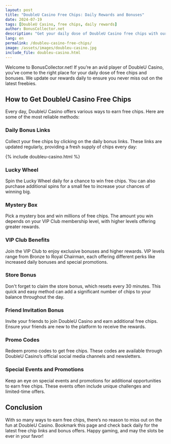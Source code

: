 ```yaml
---
layout: post
title: "DoubleU Casino Free Chips: Daily Rewards and Bonuses"
date: 2024-07-19
tags: [DoubleU Casino, free chips, daily rewards]
author: BonusCollector.net
description: "Get your daily dose of DoubleU Casino free chips with our updated links and tips."
lang: en
permalink: /doubleu-casino-free-chips/
image: /assets/images/doubleu-casino.jpg
include_file: doubleu-casino.html
---
```


Welcome to BonusCollector.net! If you’re an avid player of DoubleU Casino, you’ve come to the right place for your daily dose of free chips and bonuses. We update our rewards daily to ensure you never miss out on the latest freebies. 

## How to Get DoubleU Casino Free Chips

Every day, DoubleU Casino offers various ways to earn free chips. Here are some of the most reliable methods:

### Daily Bonus Links

Collect your free chips by clicking on the daily bonus links. These links are updated regularly, providing a fresh supply of chips every day:

{% include doubleu-casino.html %}

### Lucky Wheel

Spin the Lucky Wheel daily for a chance to win free chips. You can also purchase additional spins for a small fee to increase your chances of winning big.

### Mystery Box

Pick a mystery box and win millions of free chips. The amount you win depends on your VIP Club membership level, with higher levels offering greater rewards.

### VIP Club Benefits

Join the VIP Club to enjoy exclusive bonuses and higher rewards. VIP levels range from Bronze to Royal Chairman, each offering different perks like increased daily bonuses and special promotions.

### Store Bonus

Don't forget to claim the store bonus, which resets every 30 minutes. This quick and easy method can add a significant number of chips to your balance throughout the day.

### Friend Invitation Bonus

Invite your friends to join DoubleU Casino and earn additional free chips. Ensure your friends are new to the platform to receive the rewards.

### Promo Codes

Redeem promo codes to get free chips. These codes are available through DoubleU Casino’s official social media channels and newsletters.

### Special Events and Promotions

Keep an eye on special events and promotions for additional opportunities to earn free chips. These events often include unique challenges and limited-time offers.

## Conclusion

With so many ways to earn free chips, there’s no reason to miss out on the fun at DoubleU Casino. Bookmark this page and check back daily for the latest free chip links and bonus offers. Happy gaming, and may the slots be ever in your favor!